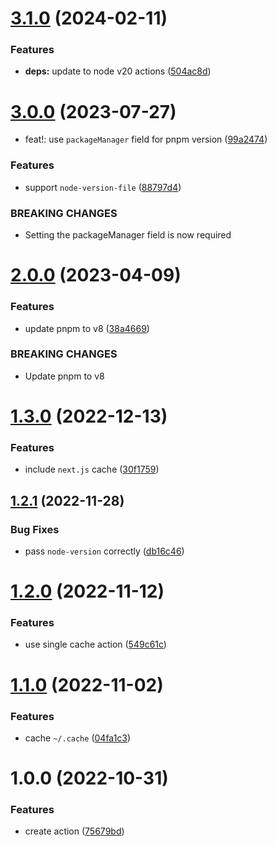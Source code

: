 # [3.1.0](https://github.com/DerYeger/pnpm-setup-action/compare/v3.0.0...v3.1.0) (2024-02-11)


### Features

* **deps:** update to node v20 actions ([504ac8d](https://github.com/DerYeger/pnpm-setup-action/commit/504ac8d2ee85617870e595b5ccad793dd4e8d086))

# [3.0.0](https://github.com/DerYeger/pnpm-setup-action/compare/v2.0.0...v3.0.0) (2023-07-27)


* feat!: use `packageManager` field for pnpm version ([99a2474](https://github.com/DerYeger/pnpm-setup-action/commit/99a247444a23983853eb5b284540cfd5899753de))


### Features

* support `node-version-file` ([88797d4](https://github.com/DerYeger/pnpm-setup-action/commit/88797d459e73474fb923b6804b5c0f1e710b622e))


### BREAKING CHANGES

* Setting the packageManager field is now required

# [2.0.0](https://github.com/DerYeger/pnpm-setup-action/compare/v1.3.0...v2.0.0) (2023-04-09)


### Features

* update pnpm to v8 ([38a4669](https://github.com/DerYeger/pnpm-setup-action/commit/38a4669989c5e381e77b00f42b02b053e8625c5c))


### BREAKING CHANGES

* Update pnpm to v8

# [1.3.0](https://github.com/DerYeger/pnpm-setup-action/compare/v1.2.1...v1.3.0) (2022-12-13)


### Features

* include `next.js` cache ([30f1759](https://github.com/DerYeger/pnpm-setup-action/commit/30f1759f04555400a0ffb26317204f4dee1749b7))

## [1.2.1](https://github.com/DerYeger/pnpm-setup-action/compare/v1.2.0...v1.2.1) (2022-11-28)


### Bug Fixes

* pass `node-version` correctly ([db16c46](https://github.com/DerYeger/pnpm-setup-action/commit/db16c465959b83295e68d1310d4349ce259d88c2))

# [1.2.0](https://github.com/DerYeger/pnpm-setup-action/compare/v1.1.0...v1.2.0) (2022-11-12)


### Features

* use single cache action ([549c61c](https://github.com/DerYeger/pnpm-setup-action/commit/549c61c3a52aaf147ac4578d4eed08e749321b41))

# [1.1.0](https://github.com/DerYeger/pnpm-setup-action/compare/v1.0.0...v1.1.0) (2022-11-02)


### Features

* cache `~/.cache` ([04fa1c3](https://github.com/DerYeger/pnpm-setup-action/commit/04fa1c3819e55e83636925a7b9b8e8656e6e6cf4))

# 1.0.0 (2022-10-31)


### Features

* create action ([75679bd](https://github.com/DerYeger/pnpm-setup-action/commit/75679bdfca5fa2408be6bd08ba25c66fbd3d54ba))
